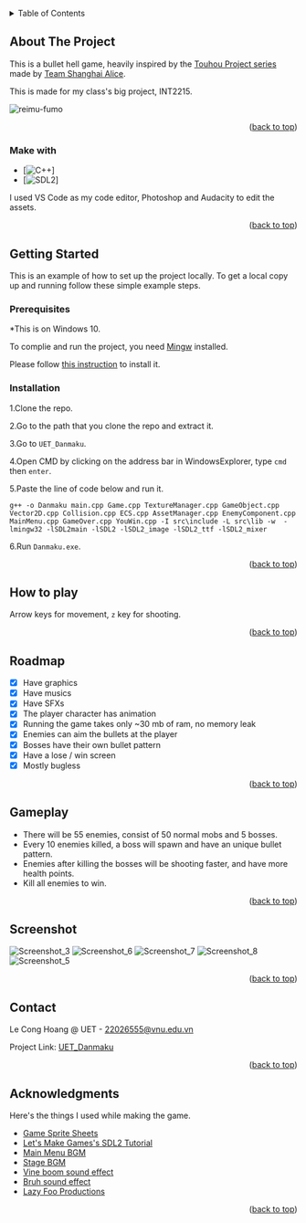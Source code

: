 <a name="readme-top"></a>

<!-- TABLE OF CONTENTS -->
<details>
  <summary>Table of Contents</summary>
  <ol>
    <li>
      <a href="#about-the-project">About The Project</a>
      <ul>
        <li><a href="#built-with">Built With</a></li>
      </ul>
    </li>
    <li>
      <a href="#getting-started">Getting Started</a>
      <ul>
        <li><a href="#prerequisites">Prerequisites</a></li>
        <li><a href="#installation">Installation</a></li>
      </ul>
    </li>
    <li><a href="#How to play">How to play</a></li>
    <li><a href="#Roadmap">Roadmap</a></li>
    <li><a href="#Gameplay">Gameplay</a></li>
    <li><a href="#Screenshot">Screenshots</a></li>
    <li><a href="#contact">Contact</a></li>
    <li><a href="#acknowledgments">Acknowledgments</a></li>
  </ol>
</details>



<!-- ABOUT THE PROJECT -->

## About The Project

This is a bullet hell game, heavily inspired by the [Touhou Project series](https://en.wikipedia.org/wiki/Touhou_Project) made by [Team Shanghai Alice](https://en.wikipedia.org/wiki/Team_Shanghai_Alice).

This is made for my class's big project, INT2215.

![reimu-fumo](https://user-images.githubusercontent.com/119999945/236684505-7d706d5d-e074-46ac-9ff6-6af26d822513.gif)


<p align="right">(<a href="#readme-top">back to top</a>)</p>

### Make with

* [![C++][C++]]
* [![SDL2][SDL2]]

I used VS Code as my code editor, Photoshop and Audacity to edit the assets.

<p align="right">(<a href="#readme-top">back to top</a>)</p>



<!-- GETTING STARTED -->
## Getting Started

This is an example of how to set up the project locally.
To get a local copy up and running follow these simple example steps.

### Prerequisites

*This is on Windows 10.

To complie and run the project, you need [Mingw](https://sourceforge.net/projects/mingw/) installed.

Please follow [this instruction](https://www.geeksforgeeks.org/installing-mingw-tools-for-c-c-and-changing-environment-variable/) to install it.
### Installation

1.Clone the repo.

2.Go to the path that you clone the repo and extract it.

3.Go to `UET_Danmaku`.

4.Open CMD by clicking on the address bar in WindowsExplorer, type `cmd` then `enter`.

5.Paste the line of code below and run it.

`g++ -o Danmaku main.cpp Game.cpp TextureManager.cpp GameObject.cpp Vector2D.cpp Collision.cpp ECS.cpp AssetManager.cpp EnemyComponent.cpp MainMenu.cpp GameOver.cpp YouWin.cpp -I src\include -L src\lib -w  -lmingw32 -lSDL2main -lSDL2 -lSDL2_image -lSDL2_ttf -lSDL2_mixer`

6.Run `Danmaku.exe`.

<p align="right">(<a href="#readme-top">back to top</a>)</p>



<!-- USAGE EXAMPLES -->
## How to play

Arrow keys for movement, `z` key for shooting.

<p align="right">(<a href="#readme-top">back to top</a>)</p>



<!-- ROADMAP -->
## Roadmap

- [x] Have graphics
- [x] Have musics
- [x] Have SFXs
- [x] The player character has animation
- [x] Running the game takes only ~30 mb of ram, no memory leak
- [x] Enemies can aim the bullets at the player
- [x] Bosses have their own bullet pattern
- [x] Have a lose / win screen
- [x] Mostly bugless

<p align="right">(<a href="#readme-top">back to top</a>)</p>

<!-- Gameplay -->
## Gameplay

- There will be 55 enemies, consist of 50 normal mobs and 5 bosses. 
- Every 10 enemies killed, a boss will spawn and have an unique bullet pattern.
- Enemies after killing the bosses will be shooting faster, and have more health points.
- Kill all enemies to win.

<p align="right">(<a href="#readme-top">back to top</a>)</p>

<!-- Screenshot -->
## Screenshot

![Screenshot_3](https://user-images.githubusercontent.com/119999945/236684763-c3577a6f-ed66-4488-bfd7-ba01dcdb8670.png)
![Screenshot_6](https://user-images.githubusercontent.com/119999945/236684778-7ce8f670-7a7d-474d-bf43-858ebc9f8bea.png)
![Screenshot_7](https://user-images.githubusercontent.com/119999945/236684793-a22ad1ca-e312-4247-95a8-31b2ec6665fb.png)
![Screenshot_8](https://user-images.githubusercontent.com/119999945/236684804-50894ade-9eb5-4b02-a39f-567a829b0eb6.png)
![Screenshot_5](https://user-images.githubusercontent.com/119999945/236684821-b6ceda45-c9fa-4b4b-aa9c-e67af913fad0.png)


<p align="right">(<a href="#readme-top">back to top</a>)</p>

<!-- CONTACT -->
## Contact

Le Cong Hoang @ UET - 22026555@vnu.edu.vn

Project Link: [UET_Danmaku](https://github.com/cusnaruto/UET_Danmaku)

<p align="right">(<a href="#readme-top">back to top</a>)</p>


<!-- ACKNOWLEDGMENTS -->
## Acknowledgments

Here's the things I used while making the game.

* [Game Sprite Sheets](https://www.spriters-resource.com/)
* [Let's Make Games's SDL2 Tutorial](https://www.youtube.com/@CarlBirch)
* [Main Menu BGM](https://www.youtube.com/watch?v=ihhvufZWDkU)
* [Stage BGM](https://www.youtube.com/watch?v=M9wHYiicY5I)
* [Vine boom sound effect](https://www.youtube.com/watch?v=Oc7Cin_87H4)
* [Bruh sound effect](https://www.youtube.com/watch?v=2ZIpFytCSVc)
* [Lazy Foo Productions](https://lazyfoo.net/tutorials/SDL/index.php)

<p align="right">(<a href="#readme-top">back to top</a>)</p>



<!-- MARKDOWN LINKS & IMAGES -->

[C++-url]: https://cplusplus.com/
[C++]:https://img.shields.io/badge/C++-20232A?style=for-the-badge&logo=c++&logoColor=61DAFB
[SDL2]:https://img.shields.io/badge/SDL2-20232A?style=for-the-badge&logo=SDL2&logoColor=61DAFB
[SDL2-url]:https://www.libsdl.org/
